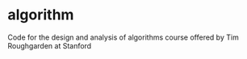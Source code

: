 # algorithm
Code for the design and analysis of algorithms course offered by Tim Roughgarden at Stanford
